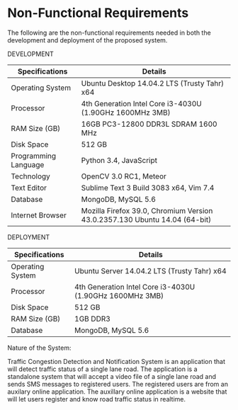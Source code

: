 # Non-Functional Requirements

The following are the non-functional requirements
needed in both the development and deployment of the proposed
system.

DEVELOPMENT

Specifications         | Details
-----------------------|----------------------------------------------------------
Operating System       | Ubuntu Desktop 14.04.2 LTS (Trusty Tahr) x64
Processor              | 4th Generation Intel Core i3-4030U (1.90GHz 1600MHz 3MB)
RAM Size (GB)          | 16GB PC3-12800 DDR3L SDRAM 1600 MHz
Disk Space             | 512 GB
Programming Language   | Python 3.4, JavaScript
Technology             | OpenCV 3.0 RC1, Meteor
Text Editor            | Sublime Text 3 Build 3083 x64, Vim 7.4
Database               | MongoDB, MySQL 5.6
Internet Browser       | Mozilla Firefox 39.0, Chromium Version 43.0.2357.130 Ubuntu 14.04 (64-bit)

DEPLOYMENT

Specifications         | Details
-----------------------|----------------------------------------------------------
Operating System       | Ubuntu Server 14.04.2 LTS (Trusty Tahr) x64
Processor              | 4th Generation Intel Core i3-4030U (1.90GHz 1600MHz 3MB)
Disk Space             | 512 GB
RAM Size (GB)          | 1GB DDR3
Database               | MongoDB, MySQL 5.6

Nature of the System:

Traffic Congestion Detection and Notification System is an application
that will detect traffic status of a single lane road. The application is a
standalone system that will accept a video file of a single lane road and sends
SMS messages to registered users. The registered users are from an auxilary online
application. The auxillary online application is a website that will let users register
and know road traffic status in realtime.
